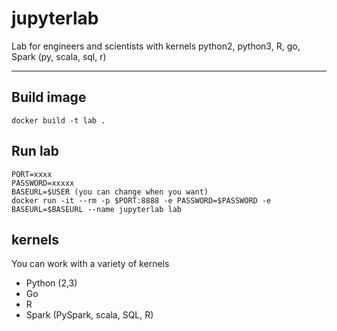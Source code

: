 # jupyterlab
Lab for engineers and scientists with kernels python2, python3, R, go, Spark (py, scala, sql, r)

-----

## Build image
    docker build -t lab .
    
## Run lab
    PORT=xxxx
    PASSWORD=xxxxx
    BASEURL=$USER (you can change when you want)
    docker run -it --rm -p $PORT:8888 -e PASSWORD=$PASSWORD -e BASEURL=$BASEURL --name jupyterlab lab
    

## kernels
You can work with a variety of kernels
- Python (2,3)
- Go
- R
- Spark (PySpark, scala, SQL, R)
